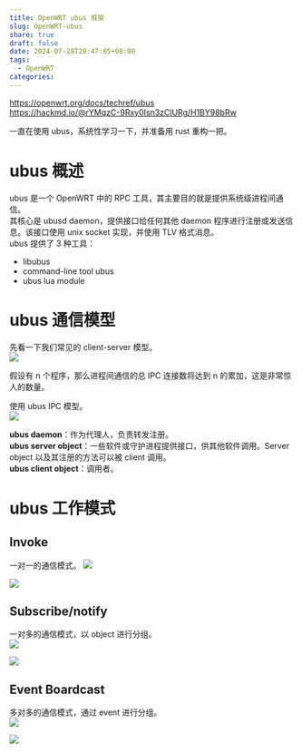 ```yaml
---
title: OpenWRT ubus 框架
slug: OpenWRT-ubus
share: true
draft: false
date: 2024-07-28T20:47:05+08:00
tags:
  - OpenWRT
categories:
---
```


https://openwrt.org/docs/techref/ubus <br>
https://hackmd.io/@rYMqzC-9Rxy0Isn3zClURg/H1BY98bRw <br>

一直在使用 ubus，系统性学习一下，并准备用 rust 重构一把。


# ubus 概述

ubus 是一个 OpenWRT 中的 RPC 工具，其主要目的就是提供系统级进程间通信。<br>
其核心是 ubusd daemon，提供接口给任何其他 daemon 程序进行注册或发送信息。该接口使用 unix socket 实现，并使用 TLV 格式消息。<br>
ubus 提供了 3 种工具：
* libubus
* command-line tool ubus
* ubus lua module


# ubus 通信模型

先看一下我们常见的 client-server 模型。<br>
![](https://img.jaxwang.top/2024/07/c22c0e7464b519259d48e4ebc919159c.png)


假设有 n 个程序，那么进程间通信的总 IPC 连接数将达到 n 的累加，这是非常惊人的数量。<br>

使用 ubus IPC 模型。<br>
![](https://img.jaxwang.top/2024/07/337b7ddfd0334542f502db331c62f034.png)

**ubus daemon**：作为代理人，负责转发注册。<br>
**ubus server object**：一些软件或守护进程提供接口，供其他软件调用。Server object 以及其注册的方法可以被 client 调用。<br>
**ubus client object**：调用者。<br>


# ubus 工作模式



## Invoke
一对一的通信模式。
![](https://img.jaxwang.top/2024/07/7f0b542ed8e100a5d92fe23e8849761f.png)





![](https://img.jaxwang.top/2024/07/a9062b48edd65822cecef2a0950fb7ab.png)




## Subscribe/notify

一对多的通信模式，以 object 进行分组。<br>
![](https://img.jaxwang.top/2024/07/b3b08c141488348f69b93a602dd9a366.png)

![](https://img.jaxwang.top/2024/07/698a0d6cab87565293109af0c0863268.png)




## Event Boardcast

多对多的通信模式，通过 event 进行分组。<br>
![](https://img.jaxwang.top/2024/07/541d43cc5eaa8755644da527fd7a9511.png)


![](https://img.jaxwang.top/2024/07/82fc6a4e965763f04175404adbd87d54.png)


